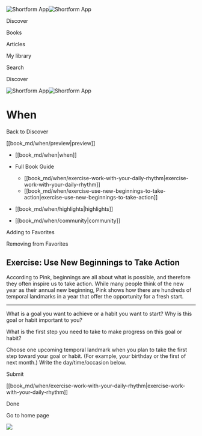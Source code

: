 ![Shortform App](/img/logo.36a2399e.svg)![Shortform App](/img/logo-dark.70c1b072.svg)

Discover

Books

Articles

My library

Search

Discover

![Shortform App](/img/logo.36a2399e.svg)![Shortform App](/img/logo-dark.70c1b072.svg)

# When

Back to Discover

[[book_md/when/preview|preview]]

  * [[book_md/when|when]]
  * Full Book Guide

    * [[book_md/when/exercise-work-with-your-daily-rhythm|exercise-work-with-your-daily-rhythm]]
    * [[book_md/when/exercise-use-new-beginnings-to-take-action|exercise-use-new-beginnings-to-take-action]]
  * [[book_md/when/highlights|highlights]]
  * [[book_md/when/community|community]]



Adding to Favorites 

Removing from Favorites 

## Exercise: Use New Beginnings to Take Action

According to Pink, beginnings are all about what is possible, and therefore they often inspire us to take action. While many people think of the new year as their annual new beginning, Pink shows how there are hundreds of temporal landmarks in a year that offer the opportunity for a fresh start.

* * *

What is a goal you want to achieve or a habit you want to start? Why is this goal or habit important to you?

What is the first step you need to take to make progress on this goal or habit?

Choose one upcoming temporal landmark when you plan to take the first step toward your goal or habit. (For example, your birthday or the first of next month.) Write the day/time/occasion below.

Submit 

[[book_md/when/exercise-work-with-your-daily-rhythm|exercise-work-with-your-daily-rhythm]]

Done

Go to home page 

![](https://bat.bing.com/action/0?ti=56018282&Ver=2&mid=dcb92887-ad44-4f6b-a073-f1736b10c6bd&sid=72e6e650642c11eeb2dd2161d176fe8d&vid=72e70890642c11eeb72d79fe7b6df2c6&vids=0&msclkid=N&pi=0&lg=en-US&sw=800&sh=600&sc=24&nwd=1&tl=Shortform%20%7C%20Book&p=https%3A%2F%2Fwww.shortform.com%2Fapp%2Fbook%2Fwhen%2Fexercise-use-new-beginnings-to-take-action&r=&lt=995&evt=pageLoad&sv=1&rn=383336)
